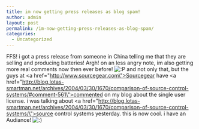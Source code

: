 ```yaml
---
title: im now getting press releases as blog spam!
author: admin
layout: post
permalink: /im-now-getting-press-releases-as-blog-spam/
categories:
  - Uncategorized
---
```

FFS! i got a press release from someone in China telling me that they are selling and producing batteries! Argh! on an less angry note, im also getting more real comments now then ever before! <img src="http://blog.lotas-smartman.net/wp-includes/images/smilies/icon_razz.gif" alt=":P" class="wp-smiley" /> and not only that, but the guys at <a href=\"http://www.sourcegear.com\">Sourcegear</a> have <a href=\"http://blog.lotas-smartman.net/archives/2004/03/30/1670/comparison-of-source-control-systems/#comment-561\">commented on my blog</a> about the single user license. i was talking about <a href=\"http://blog.lotas-smartman.net/archives/2004/03/30/1670/comparison-of-source-control-systems/\">source control systems yesterday</a>. this is now cool. i have an Audiance! <img src="http://blog.lotas-smartman.net/wp-includes/images/smilies/icon_smile.gif" alt=":)" class="wp-smiley" />